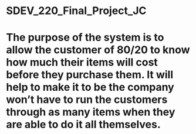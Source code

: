 # SDEV_220_Final_Project_JC
# The purpose of the system is to allow the customer of 80/20 to know how much their items will cost before they purchase them. It will help to make it to be the company won’t have to run the customers through as many items when they are able to do it all themselves. 
